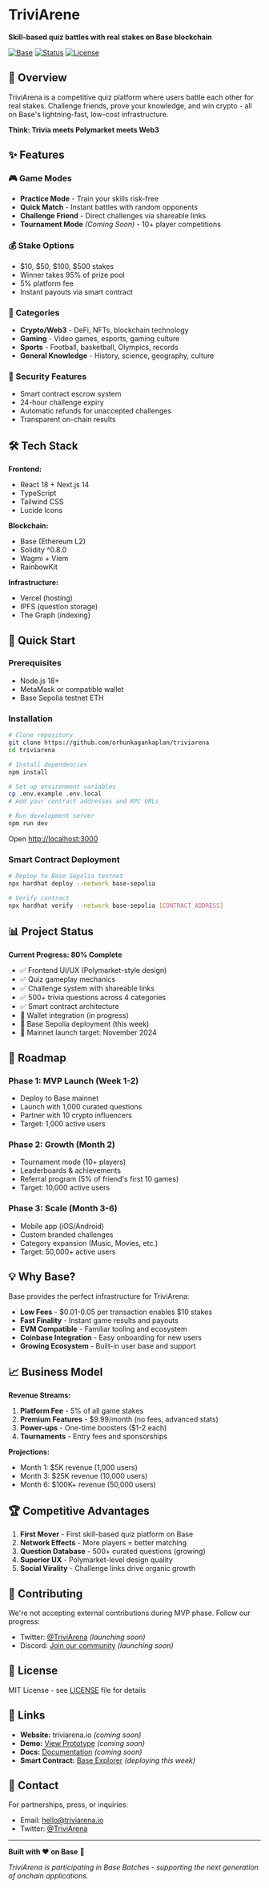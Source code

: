 # TriviArene
**Skill-based quiz battles with real stakes on Base blockchain**

[![Base](https://img.shields.io/badge/Built%20on-Base-0052FF)](https://base.org)
[![Status](https://img.shields.io/badge/Status-MVP%20Development-yellow)](https://github.com/orhunkagankaplan/triviarena)
[![License](https://img.shields.io/badge/License-MIT-green)](./LICENSE)

## 🎯 Overview

TriviArena is a competitive quiz platform where users battle each other for real stakes. Challenge friends, prove your knowledge, and win crypto - all on Base's lightning-fast, low-cost infrastructure.

**Think: Trivia meets Polymarket meets Web3**

## ✨ Features

### 🎮 Game Modes
- **Practice Mode** - Train your skills risk-free
- **Quick Match** - Instant battles with random opponents
- **Challenge Friend** - Direct challenges via shareable links
- **Tournament Mode** *(Coming Soon)* - 10+ player competitions

### 💰 Stake Options
- $10, $50, $100, $500 stakes
- Winner takes 95% of prize pool
- 5% platform fee
- Instant payouts via smart contract

### 🧠 Categories
- **Crypto/Web3** - DeFi, NFTs, blockchain technology
- **Gaming** - Video games, esports, gaming culture
- **Sports** - Football, basketball, Olympics, records
- **General Knowledge** - History, science, geography, culture

### 🔐 Security Features
- Smart contract escrow system
- 24-hour challenge expiry
- Automatic refunds for unaccepted challenges
- Transparent on-chain results

## 🛠️ Tech Stack

**Frontend:**
- React 18 + Next.js 14
- TypeScript
- Tailwind CSS
- Lucide Icons

**Blockchain:**
- Base (Ethereum L2)
- Solidity ^0.8.0
- Wagmi + Viem
- RainbowKit

**Infrastructure:**
- Vercel (hosting)
- IPFS (question storage)
- The Graph (indexing)

## 🚀 Quick Start

### Prerequisites
- Node.js 18+
- MetaMask or compatible wallet
- Base Sepolia testnet ETH

### Installation

```bash
# Clone repository
git clone https://github.com/orhunkagankaplan/triviarena
cd triviarena

# Install dependencies
npm install

# Set up environment variables
cp .env.example .env.local
# Add your contract addresses and RPC URLs

# Run development server
npm run dev
```

Open [http://localhost:3000](http://localhost:3000)

### Smart Contract Deployment

```bash
# Deploy to Base Sepolia testnet
npx hardhat deploy --network base-sepolia

# Verify contract
npx hardhat verify --network base-sepolia [CONTRACT_ADDRESS]
```

## 📊 Project Status

**Current Progress: 80% Complete**

- ✅ Frontend UI/UX (Polymarket-style design)
- ✅ Quiz gameplay mechanics
- ✅ Challenge system with shareable links
- ✅ 500+ trivia questions across 4 categories
- ✅ Smart contract architecture
- 🚧 Wallet integration (in progress)
- 🚧 Base Sepolia deployment (this week)
- 📅 Mainnet launch target: November 2024

## 🎯 Roadmap

### Phase 1: MVP Launch (Week 1-2)
- Deploy to Base mainnet
- Launch with 1,000 curated questions
- Partner with 10 crypto influencers
- Target: 1,000 active users

### Phase 2: Growth (Month 2)
- Tournament mode (10+ players)
- Leaderboards & achievements
- Referral program (5% of friend's first 10 games)
- Target: 10,000 active users

### Phase 3: Scale (Month 3-6)
- Mobile app (iOS/Android)
- Custom branded challenges
- Category expansion (Music, Movies, etc.)
- Target: 50,000+ active users

## 💡 Why Base?

Base provides the perfect infrastructure for TriviArena:

- **Low Fees** - $0.01-0.05 per transaction enables $10 stakes
- **Fast Finality** - Instant game results and payouts
- **EVM Compatible** - Familiar tooling and ecosystem
- **Coinbase Integration** - Easy onboarding for new users
- **Growing Ecosystem** - Built-in user base and support

## 📈 Business Model

**Revenue Streams:**
1. **Platform Fee** - 5% of all game stakes
2. **Premium Features** - $9.99/month (no fees, advanced stats)
3. **Power-ups** - One-time boosters ($1-2 each)
4. **Tournaments** - Entry fees and sponsorships

**Projections:**
- Month 1: $5K revenue (1,000 users)
- Month 3: $25K revenue (10,000 users)
- Month 6: $100K+ revenue (50,000 users)

## 🏆 Competitive Advantages

1. **First Mover** - First skill-based quiz platform on Base
2. **Network Effects** - More players = better matching
3. **Question Database** - 500+ curated questions (growing)
4. **Superior UX** - Polymarket-level design quality
5. **Social Virality** - Challenge links drive organic growth

## 🤝 Contributing

We're not accepting external contributions during MVP phase. Follow our progress:

- Twitter: [@TriviArena](https://twitter.com/TriviArena) *(launching soon)*
- Discord: [Join our community](https://discord.gg/triviarena) *(launching soon)*

## 📄 License

MIT License - see [LICENSE](./LICENSE) file for details

## 🔗 Links

- **Website:** triviarena.io *(coming soon)*
- **Demo:** [View Prototype](https://triviarena-demo.vercel.app) *(coming soon)*
- **Docs:** [Documentation](./docs) *(coming soon)*
- **Smart Contract:** [Base Explorer](https://sepolia.basescan.org) *(deploying this week)*

## 📧 Contact

For partnerships, press, or inquiries:
- Email: hello@triviarena.io
- Twitter: [@TriviArena](https://twitter.com/TriviArena)

---

**Built with ❤️ on Base** 🔵

*TriviArena is participating in Base Batches - supporting the next generation of onchain applications.*
